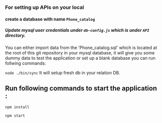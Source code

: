 ###  For setting up APIs on your local

#### create a database with name `Phone_catalog`

##### Update mysql user credentials under `db-config.js` which is under `API` directory.

You can either import data from the 'Phone_catalog.sql' which is located at the root of this git repository in your mysql database, it will give you some dummy data to test the application or set up a blank database you can run follwing commands:

`node ./bin/sync` It will setup fresh db in your relation DB.

## Run following commands to start the application :

`npm install`

`npm start`
